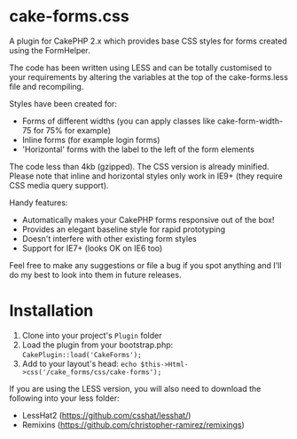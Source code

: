 cake-forms.css
==============

A plugin for CakePHP 2.x which provides base CSS styles for forms created using the FormHelper. 

The code has been written using LESS and can be totally customised to your requirements by altering the variables at the top of the cake-forms.less file and recompiling.

Styles have been created for:
- Forms of different widths (you can apply classes like cake-form-width-75 for 75% for example)
- Inline forms (for example login forms)
- 'Horizontal' forms with the label to the left of the form elements

The code less than 4kb (gzipped). The CSS version is already minified. Please note that inline and horizontal styles only work in IE9+ (they require CSS media query support).

Handy features:
- Automatically makes your CakePHP forms responsive out of the box!
- Provides an elegant baseline style for rapid prototyping
- Doesn't interfere with other existing form styles
- Support for IE7+ (looks OK on IE6 too)

Feel free to make any suggestions or file a bug if you spot anything and I'll do my best to look into them in future releases.

Installation
============
1. Clone into your project's `Plugin` folder
2. Load the plugin from your bootstrap.php: `CakePlugin::load('CakeForms');`
3. Add to your layout's head: `echo $this->Html->css('/cake_forms/css/cake-forms');`

If you are using the LESS version, you will also need to download the following into your less folder:
- LessHat2 (https://github.com/csshat/lesshat/)
- Remixins (https://github.com/christopher-ramirez/remixings)
